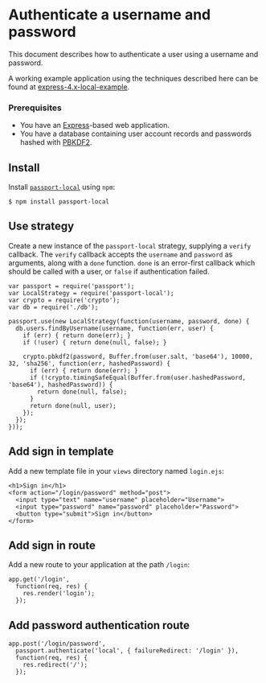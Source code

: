 # Authenticate a username and password

This document describes how to authenticate a user using a username and
password.

A working example application using the techniques described here can be found
at [express-4.x-local-example](https://github.com/passport/express-4.x-local-example).

### Prerequisites

* You have an [Express](https://expressjs.com)-based web application.
* You have a database containing user account records and passwords hashed with [PBKDF2](https://en.wikipedia.org/wiki/PBKDF2).

## Install

Install [`passport-local`](https://github.com/jaredhanson/passport-local) using
`npm`:

```
$ npm install passport-local
```

## Use strategy

Create a new instance of the `passport-local` strategy, supplying a `verify`
callback.  The `verify` callback accepts the `username` and `password` as
arguments, along with a `done` function.  `done` is an error-first callback
which should be called with a user, or `false` if authentication failed.

```
var passport = require('passport');
var LocalStrategy = require('passport-local');
var crypto = require('crypto');
var db = require('./db');

passport.use(new LocalStrategy(function(username, password, done) {
  db.users.findByUsername(username, function(err, user) {
    if (err) { return done(err); }
    if (!user) { return done(null, false); }
  
    crypto.pbkdf2(password, Buffer.from(user.salt, 'base64'), 10000, 32, 'sha256', function(err, hashedPassword) {
      if (err) { return done(err); }
      if (!crypto.timingSafeEqual(Buffer.from(user.hashedPassword, 'base64'), hashedPassword)) {
        return done(null, false);
      }
      return done(null, user);
    });
  });
}));
```

## Add sign in template

Add a new template file in your `views` directory named `login.ejs`:

```
<h1>Sign in</h1>
<form action="/login/password" method="post">
  <input type="text" name="username" placeholder="Username">
  <input type="password" name="password" placeholder="Password">
  <button type="submit">Sign in</button>
</form>
```

## Add sign in route

Add a new route to your application at the path `/login`:

```
app.get('/login',
  function(req, res) {
    res.render('login');
  });
```

## Add password authentication route

```
app.post('/login/password',
  passport.authenticate('local', { failureRedirect: '/login' }),
  function(req, res) {
    res.redirect('/');
  });
```
